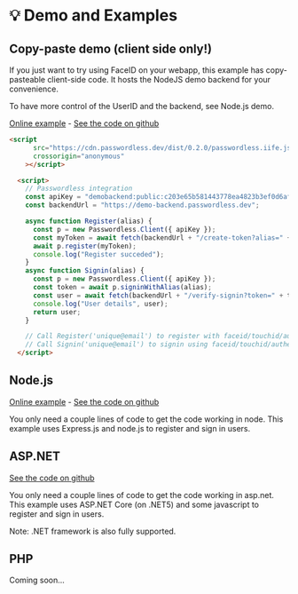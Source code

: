 # 💡 Demo and Examples

## Copy-paste demo (client side only!)
If you just want to try using FaceID on your webapp, this example has copy-pasteable client-side code.
It hosts the NodeJS demo backend for your convenience.

To have more control of the UserID and the backend, see Node.js demo.

[Online example](https://demo-backend.passwordless.dev/minimal.html) - [See the code on github](https://github.com/passwordless/passwordless-nodejs-example/blob/main/public/minimal.html#L27)


```html
<script
      src="https://cdn.passwordless.dev/dist/0.2.0/passwordless.iife.js"
      crossorigin="anonymous"
    ></script>

  <script>
    // Passwordless integration
    const apiKey = "demobackend:public:c203e65b581443778ea4823b3ef0d6af";
    const backendUrl = "https://demo-backend.passwordless.dev";

    async function Register(alias) {
      const p = new Passwordless.Client({ apiKey });
      const myToken = await fetch(backendUrl + "/create-token?alias=" + alias).then((r) => r.text());
      await p.register(myToken);
      console.log("Register succeded");
    }
    async function Signin(alias) {
      const p = new Passwordless.Client({ apiKey });
      const token = await p.signinWithAlias(alias);
      const user = await fetch(backendUrl + "/verify-signin?token=" + token).then((r) => r.json());
      console.log("User details", user);
      return user;
    }

    // Call Register('unique@email') to register with faceid/touchid/authenticator
    // Call Signin('unique@email') to signin using faceid/touchid/authenticator
  </script>
```

## Node.js

[Online example](https://demo-backend.passwordless.dev/) - [See the code on github](https://github.com/passwordless/passwordless-nodejs-example)

You only need a couple lines of code to get the code working in node. This example uses Express.js and node.js to register and sign in users.

## ASP.NET

[See the code on github](https://github.com/passwordless/passwordless-dotnet-example)

You only need a couple lines of code to get the code working in asp.net. This example uses ASP.NET Core (on .NET5) and some javascript to register and sign in users.

Note: .NET framework is also fully supported.

## PHP

Coming soon...